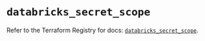 # `databricks_secret_scope`

Refer to the Terraform Registry for docs: [`databricks_secret_scope`](https://registry.terraform.io/providers/databricks/databricks/1.69.0/docs/resources/secret_scope).

